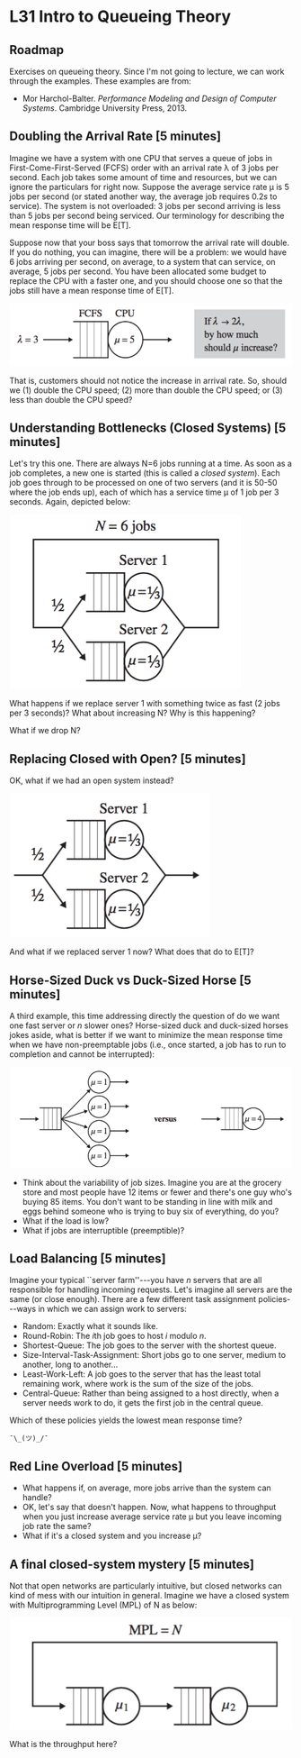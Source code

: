 # L31 Intro to Queueing Theory

## Roadmap
Exercises on queueing theory. Since I'm not going to lecture, we can work through the examples. These examples are from:

* Mor Harchol-Balter. *Performance Modeling and Design of Computer Systems*. Cambridge University Press, 2013.

## Doubling the Arrival Rate [5 minutes]

Imagine we have a system with one CPU that serves a queue of jobs in First-Come-First-Served (FCFS) order with an arrival rate λ of 3 jobs per second. Each job takes some amount of time and resources, but we can ignore the particulars for right now. Suppose the average service rate μ is 5 jobs per second (or stated another way, the average job requires $0.2s$ to service). The system is not overloaded: 3 jobs per second arriving is less than 5 jobs per second being serviced. Our terminology for describing the mean response time will be E[T]. 

Suppose now that your boss says that tomorrow the arrival rate will double. If you do nothing, you can imagine, there will be a problem: we would have 6 jobs arriving per second, on average, to a system that can service, on average, 5 jobs per second. You have been allocated some budget to replace the CPU with a faster one, and you should choose one so that the jobs still have a mean response time of E[T].

![](../images/qt-example1.png)

That is, customers should not notice the increase in arrival rate. So, should we (1) double the CPU speed; (2) more than double the CPU speed; or (3) less than double the CPU speed?

## Understanding Bottlenecks (Closed Systems) [5 minutes]

Let's try this one. There are always N=6 jobs running at a time. As soon as a job completes, a new one is started (this is called a *closed system*). Each job goes through to be processed on one of two servers (and it is 50-50 where the job ends up), each of which has a service time μ of 1 job per 3 seconds. Again, depicted below:

![](../images/qt-example2.png)

What happens if we replace server 1 with something twice as fast (2 jobs per 3 seconds)? What about increasing N? Why is this happening?

What if we drop N?

## Replacing Closed with Open? [5 minutes]

OK, what if we had an open system instead?

![](../images/qt-example2-2.png)

And what if we replaced server 1 now? What does that do to E[T]?

## Horse-Sized Duck vs Duck-Sized Horse [5 minutes]

A third example, this time addressing directly the question of do we want one fast server or $n$ slower ones? Horse-sized duck and duck-sized horses jokes aside, what is better if we want to minimize the mean response time when we have non-preemptable jobs (i.e., once started, a job has to run to completion and cannot be interrupted):

![](../images/qt-example3.png)

* Think about the variability of job sizes. Imagine you are at the grocery store and most people have 12 items or fewer and there's one guy who's buying 85 items. You don't want to be standing in line with milk and eggs behind someone who is trying to buy six of everything, do you? 
* What if the load is low?
* What if jobs are interruptible (preemptible)?

## Load Balancing [5 minutes]

Imagine your typical ``server farm''---you have *n* servers that are all responsible for handling incoming requests. Let's imagine all servers are the same (or close enough). There are a few different task assignment policies---ways in which we can assign work to servers:

* Random: Exactly what it sounds like.
* Round-Robin: The $i$th job goes to host $i$ modulo $n$.
* Shortest-Queue: The job goes to the server with the shortest queue.
* Size-Interval-Task-Assignment: Short jobs go to one server, medium to another, long to another...
* Least-Work-Left: A job goes to the server that has the least total remaining work, where work is the sum of the size of the jobs.
* Central-Queue: Rather than being assigned to a host directly, when a server needs work to do, it gets the first job in the central queue.

Which of these policies yields the lowest mean response time?

```
¯\_(ツ)_/¯
```

## Red Line Overload [5 minutes]

* What happens if, on average, more jobs arrive than the system can handle?
* OK, let's say that doesn't happen. Now, what happens to throughput when you just increase average service rate μ but you leave incoming job rate the same?
* What if it's a closed system and you increase μ?

## A final closed-system mystery [5 minutes]

Not that open networks are particularly intuitive, but closed networks can kind of mess with our intuition in general. Imagine we have a closed system with Multiprogramming Level (MPL) of N as below:

![](../images/tandem-closed.png)

What is the throughput here?


